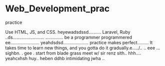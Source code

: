 # Web_Development_prac
practice

Use HTML, JS, and CSS.
 heyewadsdssd..........
Laravel, Ruby ..ds.........................
..............
be a programmer programmered ee.......................
 yeahdsdsd....................
practice makes perfect.........
It takes time to learn new things, and you gotta do it gradually.e...../..
..
 eee ...
sighbn.
. gee . start from blade grass meet w/ sir renz
sith..
hhh....
yeahcxhsh
huy..
heben
ddhb
intimidating
jwha
..
